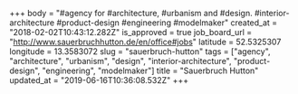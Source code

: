 +++
body = "#agency for #architecture, #urbanism and #design. #interior-architecture #product-design #engineering #modelmaker"
created_at = "2018-02-02T10:43:12.282Z"
is_approved = true
job_board_url = "http://www.sauerbruchhutton.de/en/office#jobs"
latitude = 52.5325307
longitude = 13.3583072
slug = "sauerbruch-hutton"
tags = ["agency", "architecture", "urbanism", "design", "interior-architecture", "product-design", "engineering", "modelmaker"]
title = "Sauerbruch Hutton"
updated_at = "2019-06-16T10:36:08.532Z"
+++
